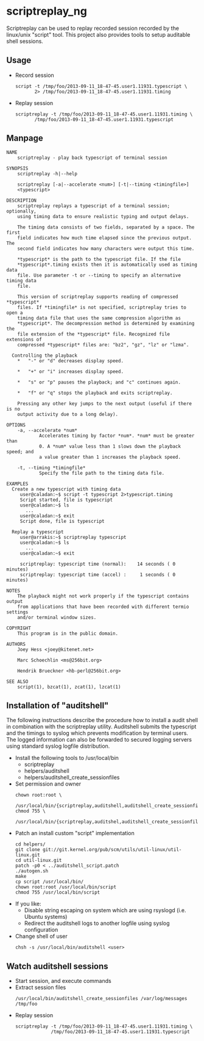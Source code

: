 scriptreplay_ng
===============

Scriptreplay can be used to replay recorded session recorded by the linux/unix "script" tool.
This project also provides tools to setup auditable shell sessions.


Usage
-----

 * Record session
   ```
   script -t /tmp/foo/2013-09-11_18-47-45.user1.11931.typescript \
          2> /tmp/foo/2013-09-11_18-47-45.user1.11931.timing
   ```
 * Replay session
   ```
   scriptreplay -t /tmp/foo/2013-09-11_18-47-45.user1.11931.timing \
          /tmp/foo/2013-09-11_18-47-45.user1.11931.typescript
   ```



Manpage
-------------

```
NAME
    scriptreplay - play back typescript of terminal session

SYNOPSIS
    scriptreplay -h|--help

    scriptreplay [-a|--accelerate <num>] [-t|--timing <timingfile>]
    <typescript>

DESCRIPTION
    scriptreplay replays a typescript of a terminal session; optionally,
    using timing data to ensure realistic typing and output delays.

    The timing data consists of two fields, separated by a space. The first
    field indicates how much time elapsed since the previous output. The
    second field indicates how many characters were output this time.

    *typescript* is the path to the typescript file. If the file
    *typescript*.timing exists then it is automatically used as timing data
    file. Use parameter -t or --timing to specify an alternative timing data
    file.

    This version of scriptreplay supports reading of compressed *typescript*
    files. If *timingfile* is not specified, scriptreplay tries to open a
    timing data file that uses the same compression algorithm as
    *typescript*. The decompression method is determined by examining the
    file extension of the *typescript* file. Recognized file extensions of
    compressed *typescript* files are: "bz2", "gz", "lz" or "lzma".

  Controlling the playback
    *   "-" or "d" decreases display speed.

    *   "+" or "i" increases display speed.

    *   "s" or "p" pauses the playback; and "c" continues again.

    *   "f" or "q" stops the playback and exits scriptreplay.

    Pressing any other key jumps to the next output (useful if there is no
    output activity due to a long delay).

OPTIONS
    -a, --accelerate *num*
            Accelerates timing by factor *num*. *num* must be greater than
            0. A *num* value less than 1 slows down the playback speed; and
            a value greater than 1 increases the playback speed.

    -t, --timing *timingfile*
            Specify the file path to the timing data file.

EXAMPLES
  Create a new typescript with timing data
     user@caladan:~$ script -t typescript 2>typescript.timing
     Script started, file is typescript
     user@caladan:~$ ls
       ...
     user@caladan:~$ exit
     Script done, file is typescript

  Replay a typescript
     user@arrakis:~$ scriptreplay typescript
     user@caladan:~$ ls
       ...
     user@caladan:~$ exit

     scriptreplay: typescript time (normal):    14 seconds ( 0 minutes)
     scriptreplay: typescript time (accel) :     1 seconds ( 0 minutes)

NOTES
    The playback might not work properly if the typescript contains output
    from applications that have been recorded with different termio settings
    and/or terminal window sizes.

COPYRIGHT
    This program is in the public domain.

AUTHORS
    Joey Hess <joey@kitenet.net>

    Marc Schoechlin <ms@256bit.org>

    Hendrik Brueckner <hb-perl@256bit.org>

SEE ALSO
    script(1), bzcat(1), zcat(1), lzcat(1)
```


Installation of "auditshell"
------------------------------

The following instructions describe the procedure how to install a audit shell in combination with
the scriptreplay utility.
Auditshell submits the typescript and the timings to syslog which prevents modification by terminal users.
The logged information can also be forwarded to secured logging servers using standard syslog logfile distribution.

 * Install the following tools to /usr/local/bin
   * scriptreplay
   * helpers/auditshell
   * helpers/auditshell_create_sessionfiles
 * Set permission and owner
   ```
   chown root:root \
         /usr/local/bin/{scriptreplay,auditshell,auditshell_create_sessionfiles}
   chmod 755 \
         /usr/local/bin/{scriptreplay,auditshel,auditshell_create_sessionfiles}
   ```
 * Patch an install custom "script" implementation
   ```
   cd helpers/
   git clone git://git.kernel.org/pub/scm/utils/util-linux/util-linux.git
   cd util-linux.git
   patch -p0 < ../auditshell_script.patch
   ./autogen.sh
   make
   cp script /usr/local/bin/
   chown root:root /usr/local/bin/script
   chmod 755 /usr/local/bin/script
   ```
 * If you like:
    * Disable string escaping on system which are using rsyslogd (i.e. Ubuntu systems)
    * Redirect the auditshell logs to another logfile using syslog configuration 
 * Change shell of user
   ```
   chsh -s /usr/local/bin/auditshell <user>
   ```


Watch auditshell sessions
-------------------------

 * Start session, and execute commands
 * Extract session files
   ```
   /usr/local/bin/auditshell_create_sessionfiles /var/log/messages /tmp/foo
   ```
 * Replay session
   ```
   scriptreplay -t /tmp/foo/2013-09-11_18-47-45.user1.11931.timing \
                /tmp/foo/2013-09-11_18-47-45.user1.11931.typescript
   ```


